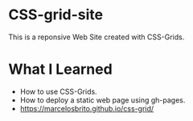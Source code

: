 # CSS-grid-site

This is a reponsive Web Site created with CSS-Grids.

# What I Learned

- How to use CSS-Grids.
- How to deploy a static web page using gh-pages.
- https://marcelosbrito.github.io/css-grid/
